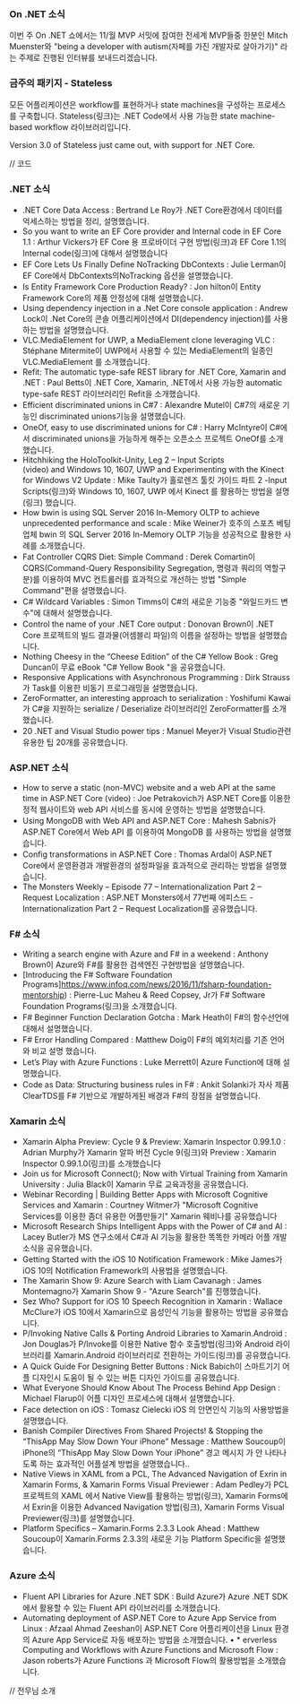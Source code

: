 ### On .NET 소식
이번 주 On .NET 쇼에서는 11/월 MVP 서밋에 참여한 전세계 MVP들중 한분인 Mitch Muenster와  "being a developer with autism(자페를 가진 개발자로 살아가기)" 라는 주제로 진행된 인터뷰를 보내드리겠습니다.


### 금주의 패키지  -  Stateless
모든 어플리케이션은 workflow를 표현하거나 state machines을 구성하는 프로세스를 구축합니다.
Stateless(링크)는 .NET Code에서 사용 가능한 state machine-based workflow 라이브러리입니다.

Version 3.0 of Stateless just came out, with support for .NET Core.

// 코드

### .NET 소식
* .NET Core Data Access : Bertrand Le Roy가 .NET Core환경에서 데이터를 억세스하는 방법을 정리, 설명했습니다.
* So you want to write an EF Core provider and Internal code in EF Core 1.1 :  Arthur Vickers가 EF Core 용 프로바이더 구현 방법(링크)과 EF Core 1.1의 Internal code(링크)에 대해서 설명했습니다
* EF Core Lets Us Finally Define NoTracking DbContexts : Julie Lerman이 EF Core에서 DbContexts의NoTracking 옵션을 설명했습니다. 
* Is Entity Framework Core Production Ready? : Jon hilton이 Entity Framework Core의 제품 안정성에 대해 설명했습니다. 
* Using dependency injection in a .Net Core console application : Andrew Lock이 .Net Core의 콘솔 어플리케이션에서 DI(dependency injection)를 사용하는 방법을 설명했습니다.
* VLC.MediaElement for UWP, a MediaElement clone leveraging VLC : Stéphane Mitermite이 UWP에서 사용할 수 있는 MediaElement의 일종인 VLC.MediaElement 를 소개했습니다.
* Refit: The automatic type-safe REST library for .NET Core, Xamarin and .NET : Paul Betts이 .NET Core, Xamarin, .NET에서 사용 가능한 automatic type-safe REST 라이브러리인 Refit을 소개했습니다.
* Efficient discriminated unions in C#7 : Alexandre Mutel이 C#7의 새로운 기능인 discriminated unions기능을 설명했습니다.
* OneOf, easy to use discriminated unions for C# : Harry McIntyre이 C#에서 discriminated unions을 가능하게 해주는 오픈소스 프로젝트 OneOf를 소개 했습니다.
* Hitchhiking the HoloToolkit-Unity, Leg 2 – Input Scripts (video) and Windows 10, 1607, UWP and Experimenting with the Kinect for Windows V2 Update : Mike Taulty가 홀로렌즈 툴킷 가이드 파트 2 -Input Scripts(링크)와 Windows 10, 1607, UWP 에서 Kinect 를 활용하는 방법을 설명(링크) 했습니다.
* How bwin is using SQL Server 2016 In-Memory OLTP to achieve unprecedented performance and scale : Mike Weiner가 호주의 스포츠 베팅업체 bwin 의 SQL Server 2016 In-Memory OLTP 기능을 성공적으로 활용한 사례를 소개했습니다.
* Fat Controller CQRS Diet: Simple Command : Derek Comartin이 CQRS(Command-Query Responsibility Segregation, 명령과 쿼리의 역할구분)를 이용하여 MVC 컨트롤러를 효과적으로 개선하는 방법 "Simple Command"편을 설명했습니다.
* C# Wildcard Variables : Simon Timms이 C#의 새로운 기능중 "와일드카드 변수"에 대해서 설명했습니다.
* Control the name of your .NET Core output : Donovan Brown이 .NET Core 프로젝트의 빌드 결과물(어셈블리 파일)의 이름을 설정하는 방법을 설명했습니다.
* Nothing Cheesy in the “Cheese Edition” of the C# Yellow Book : Greg Duncan이 무료 eBook "C# Yellow Book "을 공유했습니다.
* Responsive Applications with Asynchronous Programming : Dirk Strauss가 Task<TResult>를 이용한 비동기 프로그래밍을 설명했습니다.
* ZeroFormatter, an interesting approach to serialization : Yoshifumi Kawai가 C#을 지원하는 serialize / Deserialize 라이브러리인 ZeroFormatter를 소개했습니다.
* 20 .NET and Visual Studio power tips : Manuel Meyer가 Visual Studio관련 유용한 팁 20개를 공유했습니다.


### ASP.NET 소식
* How to serve a static (non-MVC) website and a web API at the same time in ASP.NET Core (video) : Joe Petrakovich가 ASP.NET Core를 이용한 정적 웹사이트와  web API 서비스를 동시에 운영하는 방법을 설명했습니다.
* Using MongoDB with Web API and ASP.NET Core : Mahesh Sabnis가  ASP.NET Core에서 Web API 를 이용하여 MongoDB 를 사용하는 방법을 설명했습니다.
* Config transformations in ASP.NET Core : Thomas Ardal이 ASP.NET Core에서 운영환경과 개발환경의 설정파일을 효과적으로 관리하는 방법을 설명했습니다.
* The Monsters Weekly – Episode 77 – Internationalization Part 2 – Request Localization : ASP.NET Monsters에서 77번째 에피스드 - Internationalization Part 2 – Request Localization를 공유했습니다.

### F# 소식
* Writing a search engine with Azure and F# in a weekend : Anthony Brown이 Azure와 F#를 활용한 검색엔진 구현방법을 설명했습니다.
* [Introducing the F# Software Foundation Programs]https://www.infoq.com/news/2016/11/fsharp-foundation-mentorship) : Pierre-Luc Maheu & Reed Copsey, Jr가  F# Software Foundation Programs(링크)을 소개했습니다.
* F# Beginner Function Declaration Gotcha : Mark Heath이 F#의 함수선언에 대해서 설명했습니다.
* F# Error Handling Compared : Matthew Doig이 F#의 예외처리를 기존 언어와 비교 설명 했습니다.
* Let’s Play with Azure Functions : Luke Merrett이 Azure Function에 대해 설명했습니다.
* Code as Data: Structuring business rules in F# : Ankit Solanki가 자사 제품 ClearTDS를 F# 기반으로 개발하게된 배경과 F#의 장점을 설명했습니다.

### Xamarin 소식
* Xamarin Alpha Preview: Cycle 9 & Preview: Xamarin Inspector 0.99.1.0 : Adrian Murphy가 Xamarin 알파 버전 Cycle 9(링크)와 Preview : Xamarin Inspector 0.99.1.0(링크)를 소개했습니다
* Join us for Microsoft Connect(); Now with Virtual Training from Xamarin University : Julia Black이 Xamarin 무료 교육과정을 공유했습니다.
* Webinar Recording | Building Better Apps with Microsoft Cognitive Services and Xamarin : Courtney Witmer가 "Microsoft Cognitive Services를 이용한 좀더 유용한 어플만들기" Xamarin 웨비나를 공유했습니다
* Microsoft Research Ships Intelligent Apps with the Power of C# and AI : Lacey Butler가 MS 연구소에서 C#과 AI 기능을 활용한 똑똑한 카메라 어플 개발 소식을 공유했습니다.
* Getting Started with the iOS 10 Notification Framework : Mike James가 iOS 10의 Notification Framework의 사용법을 설명했습니다.
* The Xamarin Show 9: Azure Search with Liam Cavanagh : James Montemagno가 Xamarin Show 9 - "Azure Search"를 진행했습니다.
* Sez Who? Support for iOS 10 Speech Recognition in Xamarin : Wallace McClure가 iOS 10에서  Xamarin으로 음성인식 기능을 활용하는 방법을 공유했습니다.
* P/Invoking Native Calls & Porting Android Libraries to Xamarin.Android : Jon Douglas가 P/Invoke를 이용한 Native 함수 호출방법(링크)와 Android 라이브러리를 Xamarin.Android 라이브러리로 전환하는 가이드(링크)를 공유했습니다.
* A Quick Guide For Designing Better Buttons : Nick Babich이 스마트기기 어플 디자인시 도움이 될 수 있는 버튼 디자인 가이드를 공유했습니다.
* What Everyone Should Know About The Process Behind App Design : Michael Flarup이 어플 디자인 프로세스에 대해서 설명했습니다.
* Face detection on iOS : Tomasz Cielecki iOS 의 안면인식 기능의 사용방법을 설명했습니다.
* Banish Compiler Directives From Shared Projects! & Stopping the “ThisApp May Slow Down Your iPhone” Message : Matthew Soucoup이 iPhone의 “ThisApp May Slow Down Your iPhone” 경고 메시지 가 안 나타나도록 하는 효과적인 어플설계 방법을 설명했습니다..
* Native Views in XAML from a PCL, The Advanced Navigation of Exrin in Xamarin Forms, & Xamarin Forms Visual Previewer : Adam Pedley가 PCL 프로젝트의 XAML 에서 Native View를 활용하는 방법(링크), Xamarin Forms에서 Exrin을 이용한 Advanced Navigation 방법(링크), Xamarin Forms Visual Previewer(링크)를 설명했습니다.
* Platform Specifics – Xamarin.Forms 2.3.3 Look Ahead : Matthew Soucoup이  Xamarin.Forms 2.3.3의 새로운 기능 Platform Specific을 설명했습니다.

### Azure 소식
* Fluent API Libraries for Azure .NET SDK : Build Azure가 Azure .NET SDK에서 활용할 수 있는 Fluent API 라이브러리를 소개했습니다.
* Automating deployment of ASP.NET Core to Azure App Service from Linux : Afzaal Ahmad Zeeshan이 ASP.NET Core 어플리케이션을 Linux 환경의 Azure App Service로 자동 배포하는 방법을 소개했습니다.
• * erverless Computing and Workflows with Azure Functions and Microsoft Flow : Jason roberts가 Azure Functions 과  Microsoft Flow의 활용방법을 소개했습니다. 



// 전무님 소개
